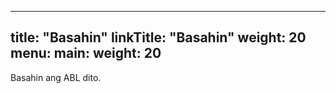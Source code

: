 
---
title: "Basahin"
linkTitle: "Basahin"
weight: 20
menu:
  main:
    weight: 20
---

Basahin ang ABL dito.
